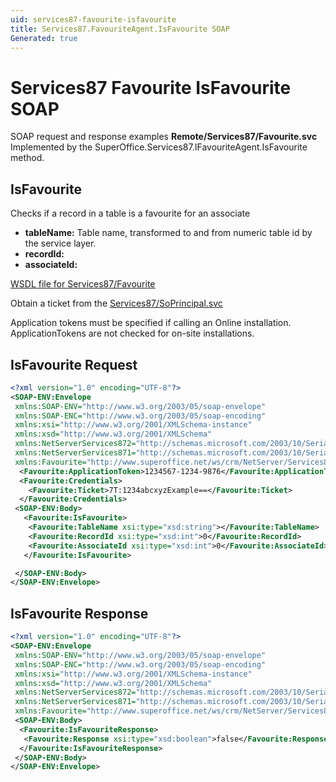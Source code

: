```yaml
---
uid: services87-favourite-isfavourite
title: Services87.FavouriteAgent.IsFavourite SOAP
Generated: true
---
```


# Services87 Favourite IsFavourite SOAP

SOAP request and response examples **Remote/Services87/Favourite.svc**
Implemented by the <see cref="M:SuperOffice.Services87.IFavouriteAgent.IsFavourite">SuperOffice.Services87.IFavouriteAgent.IsFavourite</see> method.

## IsFavourite

Checks if a record in a table is a favourite for an associate

* **tableName:** Table name, transformed to and from numeric table id by the service layer.
* **recordId:** 
* **associateId:** 



[WSDL file for Services87/Favourite](../Services87-Favourite.md)

Obtain a ticket from the [Services87/SoPrincipal.svc](../SoPrincipal/SoPrincipal.md)

Application tokens must be specified if calling an Online installation. ApplicationTokens are not checked for on-site installations.

## IsFavourite Request

```xml
<?xml version="1.0" encoding="UTF-8"?>
<SOAP-ENV:Envelope
 xmlns:SOAP-ENV="http://www.w3.org/2003/05/soap-envelope"
 xmlns:SOAP-ENC="http://www.w3.org/2003/05/soap-encoding"
 xmlns:xsi="http://www.w3.org/2001/XMLSchema-instance"
 xmlns:xsd="http://www.w3.org/2001/XMLSchema"
 xmlns:NetServerServices872="http://schemas.microsoft.com/2003/10/Serialization/Arrays"
 xmlns:NetServerServices871="http://schemas.microsoft.com/2003/10/Serialization/"
 xmlns:Favourite="http://www.superoffice.net/ws/crm/NetServer/Services87">
  <Favourite:ApplicationToken>1234567-1234-9876</Favourite:ApplicationToken>
  <Favourite:Credentials>
    <Favourite:Ticket>7T:1234abcxyzExample==</Favourite:Ticket>
  </Favourite:Credentials>
 <SOAP-ENV:Body>
   <Favourite:IsFavourite>
    <Favourite:TableName xsi:type="xsd:string"></Favourite:TableName>
    <Favourite:RecordId xsi:type="xsd:int">0</Favourite:RecordId>
    <Favourite:AssociateId xsi:type="xsd:int">0</Favourite:AssociateId>
   </Favourite:IsFavourite>

 </SOAP-ENV:Body>
</SOAP-ENV:Envelope>

```


## IsFavourite Response

```xml
<?xml version="1.0" encoding="UTF-8"?>
<SOAP-ENV:Envelope
 xmlns:SOAP-ENV="http://www.w3.org/2003/05/soap-envelope"
 xmlns:SOAP-ENC="http://www.w3.org/2003/05/soap-encoding"
 xmlns:xsi="http://www.w3.org/2001/XMLSchema-instance"
 xmlns:xsd="http://www.w3.org/2001/XMLSchema"
 xmlns:NetServerServices872="http://schemas.microsoft.com/2003/10/Serialization/Arrays"
 xmlns:NetServerServices871="http://schemas.microsoft.com/2003/10/Serialization/"
 xmlns:Favourite="http://www.superoffice.net/ws/crm/NetServer/Services87">
 <SOAP-ENV:Body>
  <Favourite:IsFavouriteResponse>
   <Favourite:Response xsi:type="xsd:boolean">false</Favourite:Response>
  </Favourite:IsFavouriteResponse>
 </SOAP-ENV:Body>
</SOAP-ENV:Envelope>

```


